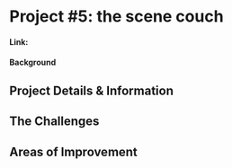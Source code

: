 # Project #5: the scene couch

#### Link:

####  Background



## Project Details & Information





## The Challenges





## Areas of Improvement
